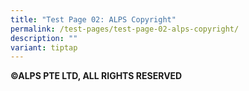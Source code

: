 ```yaml
---
title: "Test Page 02: ALPS Copyright"
permalink: /test-pages/test-page-02-alps-copyright/
description: ""
variant: tiptap
---
```

<p><strong>©ALPS PTE LTD, ALL RIGHTS RESERVED</strong>
</p>